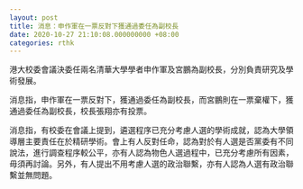 ```yaml
---
layout: post
title: 消息：申作軍在一票反對下獲通過委任為副校長
date: 2020-10-27 21:10:08.000000000 +08:00
categories: rthk
---
```


港大校委會議決委任兩名清華大學學者申作軍及宮鵬為副校長，分別負責研究及學術發展。

消息指，申作軍在一票反對下，獲通過委任為副校長，而宮鵬則在一票棄權下，獲通過委任為副校長，校長張翔亦有投票。

消息指，有校委在會議上提到，遴選程序已充分考慮人選的學術成就，認為大學領導層主要責任在於精研學術。會上有人反對任命，認為對於有人選是否黨委有不同說法，進行調查程序較公平，亦有人認為物色人選過程中，已充分考慮所有因素，毋須再討論。另外，有人提出不用考慮人選的政治聯繫，亦有人認為人選有政治聯繫並無問題。
